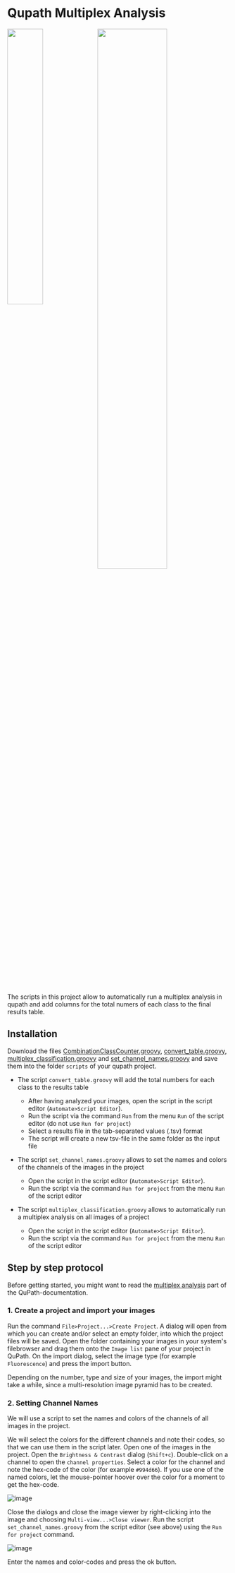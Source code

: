 # Qupath Multiplex Analysis


<img align='left'  src="https://github.com/user-attachments/assets/1317dabe-5194-4380-8140-bff051d9c6a0" width='40%'/> 
<img align='top'  src="https://github.com/user-attachments/assets/50c6ce56-9dba-453d-8004-cbff2e487293" width='56%' /)


The scripts in this project allow to automatically run a multiplex analysis in qupath and add columns for the total numers of each class to the final results table.


## Installation


Download the files [CombinationClassCounter.groovy](https://raw.githubusercontent.com/MontpellierRessourcesImagerie/qupath_multiplex_analysis/refs/heads/main/CombinationClassCounter.groovy), [convert_table.groovy](https://raw.githubusercontent.com/MontpellierRessourcesImagerie/qupath_multiplex_analysis/refs/heads/main/convert_table.groovy), [multiplex_classification.groovy](https://raw.githubusercontent.com/MontpellierRessourcesImagerie/qupath_multiplex_analysis/refs/heads/main/multiplex_classification.groovy) and [set_channel_names.groovy](https://raw.githubusercontent.com/MontpellierRessourcesImagerie/qupath_multiplex_analysis/refs/heads/main/set_channel_names.groovy) and save them into the folder ``scripts`` of your qupath project.  


* The script ``convert_table.groovy`` will add the total numbers for each class to the results table
  * After having analyzed your images, open the script in the script editor (``Automate>Script Editor``).
  * Run the script via the command ``Run`` from the menu ``Run`` of the script editor (do not use ``Run for project``)
  * Select a results file in the tab-separated values (.tsv) format
  * The script will create a new tsv-file in the same folder as the input file


* The script ``set_channel_names.groovy`` allows to set the names and colors of the channels of the images in the project
  * Open the script in the script editor (``Automate>Script Editor``).
  * Run the script via the command ``Run for project`` from the menu ``Run`` of the script editor
   
* The script ``multiplex_classification.groovy`` allows to automatically run a multiplex analysis on all images of a project
  * Open the script in the script editor (``Automate>Script Editor``).
  * Run the script via the command ``Run for project`` from the menu ``Run`` of the script editor
 
## Step by step protocol


Before getting started, you might want to read the [multiplex analysis](https://qupath.readthedocs.io/en/stable/docs/tutorials/multiplex_analysis.html) part of the QuPath-documentation.


### 1. Create a project and import your images


Run the command ``File>Project...>Create Project``. A dialog will open from which you can create and/or select an empty folder, into which the project files will be saved. Open the folder containing your images in your system's filebrowser and drag them onto the ``Image list`` pane of your project in QuPath. On the import dialog, select the image type (for example ``Fluorescence``) and press the import button.


Depending on the number, type and size of your images, the import might take a while, since a multi-resolution image pyramid has to be created.


### 2. Setting Channel Names

We will use a script to set the names and colors of the channels of all images in the project.

We will select the colors for the different channels and note their codes, so that we can use them in the script later. Open one of the images in the project. Open the ``Brightness & Contrast`` dialog (``Shift+c``). Double-click on a channel to open the ``channel properties``. Select a color for the channel and note the hex-code of the color (for example ``#994d66``). If you use one of the named colors, let the mouse-pointer hoover over the color for a moment to get the hex-code.

![image](https://github.com/user-attachments/assets/2e1dc1c4-156f-4f44-a207-a64bba8c3351)


Close the dialogs and close the image viewer by right-clicking into the image and choosing ``Multi-view...>Close viewer``. Run the script ``set_channel_names.groovy`` from the script editor (see above) using the ``Run for project`` command.

![image](https://github.com/user-attachments/assets/c0f5ca40-7127-430a-833e-72e462feb7b6)

Enter the names and color-codes and press the ok button.
